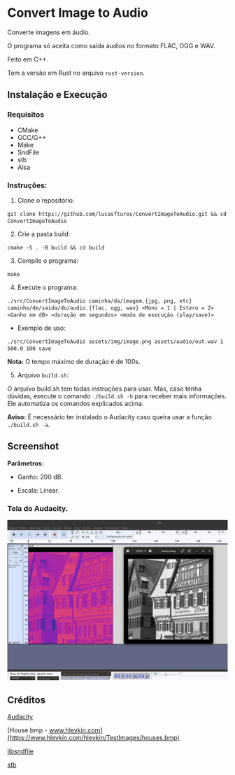 # Convert Image to Audio

Converte imagens em áudio.

O programa só aceita como saída áudios no formato FLAC, OGG e WAV.

Feito em C++.

Tem a versão em Rust no arquivo `rust-version`.

## Instalação e Execução

### Requisitos

-   CMake
-   GCC/G++
-   Make
-   SndFile
-   stb
-   Alsa

### Instruções:

1. Clone o repositório:

```
git clone https://github.com/lucasfturos/ConvertImageToAudio.git && cd ConvertImageToAudio
```

2. Crie a pasta build:

```
cmake -S . -B build && cd build
```

3. Compile o programa:

```
make
```

4. Execute o programa:

```
./src/ConvertImageToAudio caminha/da/imagem.{jpg, png, etc} caminho/de/saída/do/audio.{flac, ogg, wav} <Mono = 1 | Estero = 2> <Ganho em dB> <duração em segundos> <modo de execução (play/save)>
```

-   Exemplo de uso:

```
./src/ConvertImageToAudio assets/img/image.png assets/audio/out.wav 1 500.0 100 save
```

**Nota:** O tempo máximo de duração é de 100s.

5. Arquivo `build.sh`:

O arquivo build.sh tem todas instruções para usar. Mas, caso tenha dúvidas, execute o comando `./build.sh -h` para receber mais informações. Ele automatiza os comandos explicados acima.

**Aviso:** É necessário ter instalado o Audacity caso queira usar a função `./build.sh -a`.

## Screenshot

**Parâmetros:**

-   Ganho: 200 dB.

-   Escala: Linear.

### Tela do Audacity.

![](/assets/screenshot/resultHouse.png)

## Créditos

[Audacity](https://www.audacityteam.org/)

[House.bmp - www.hlevkin.com](https://www.hlevkin.com/hlevkin/TestImages/houses.bmp)

[libsndfile](https://github.com/libsndfile/libsndfile)

[stb](https://github.com/nothings/stb)
